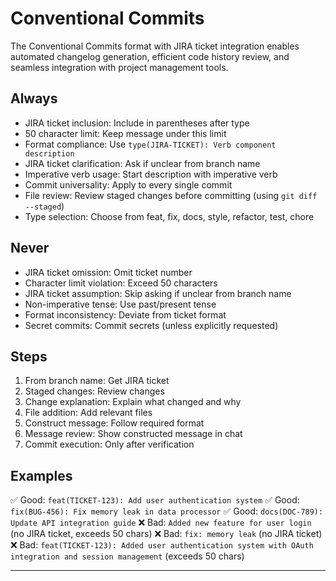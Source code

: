 # Conventional Commits

The Conventional Commits format with JIRA ticket integration enables automated changelog generation, efficient code history review, and seamless integration with project management tools.

## Always
- JIRA ticket inclusion: Include in parentheses after type
- 50 character limit: Keep message under this limit
- Format compliance: Use `type(JIRA-TICKET): Verb component description`
- JIRA ticket clarification: Ask if unclear from branch name
- Imperative verb usage: Start description with imperative verb
- Commit universality: Apply to every single commit
- File review: Review staged changes before committing (using `git diff --staged`)
- Type selection: Choose from feat, fix, docs, style, refactor, test, chore

## Never
- JIRA ticket omission: Omit ticket number
- Character limit violation: Exceed 50 characters
- JIRA ticket assumption: Skip asking if unclear from branch name
- Non-imperative tense: Use past/present tense
- Format inconsistency: Deviate from ticket format
- Secret commits: Commit secrets (unless explicitly requested)

## Steps
1. From branch name: Get JIRA ticket
2. Staged changes: Review changes
3. Change explanation: Explain what changed and why
4. File addition: Add relevant files
5. Construct message: Follow required format
6. Message review: Show constructed message in chat
7. Commit execution: Only after verification

## Examples

✅ Good: `feat(TICKET-123): Add user authentication system`
✅ Good: `fix(BUG-456): Fix memory leak in data processor`
✅ Good: `docs(DOC-789): Update API integration guide`
❌ Bad: `Added new feature for user login` (no JIRA ticket, exceeds 50 chars)
❌ Bad: `fix: memory leak` (no JIRA ticket)
❌ Bad: `feat(TICKET-123): Added user authentication system with OAuth integration and session management` (exceeds 50 chars)

---
